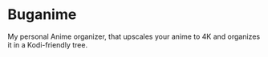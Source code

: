 # Buganime
My personal Anime organizer, that upscales your anime to 4K and organizes it in a Kodi-friendly tree.
